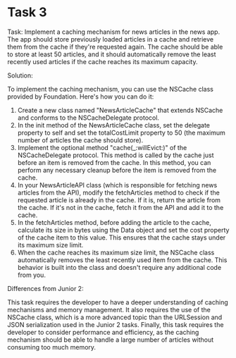 # Task 3

Task: Implement a caching mechanism for news articles in the news app. The app
should store previously loaded articles in a cache and retrieve them from the
cache if they're requested again. The cache should be able to store at least 50
articles, and it should automatically remove the least recently used articles if
the cache reaches its maximum capacity.

Solution:

To implement the caching mechanism, you can use the NSCache class provided by
Foundation. Here's how you can do it:

1. Create a new class named "NewsArticleCache" that extends NSCache and conforms
   to the NSCacheDelegate protocol.
2. In the init method of the NewsArticleCache class, set the delegate property
   to self and set the totalCostLimit property to 50 (the maximum number of
   articles the cache should store).
3. Implement the optional method "cache(\_:willEvict:)" of the NSCacheDelegate
   protocol. This method is called by the cache just before an item is removed
   from the cache. In this method, you can perform any necessary cleanup before
   the item is removed from the cache.
4. In your NewsArticleAPI class (which is responsible for fetching news articles
   from the API), modify the fetchArticles method to check if the requested
   article is already in the cache. If it is, return the article from the cache.
   If it's not in the cache, fetch it from the API and add it to the cache.
5. In the fetchArticles method, before adding the article to the cache,
   calculate its size in bytes using the Data object and set the cost property
   of the cache item to this value. This ensures that the cache stays under its
   maximum size limit.
6. When the cache reaches its maximum size limit, the NSCache class
   automatically removes the least recently used item from the cache. This
   behavior is built into the class and doesn't require any additional code from
   you.

Differences from Junior 2:

This task requires the developer to have a deeper understanding of caching
mechanisms and memory management. It also requires the use of the NSCache class,
which is a more advanced topic than the URLSession and JSON serialization used
in the Junior 2 tasks. Finally, this task requires the developer to consider
performance and efficiency, as the caching mechanism should be able to handle a
large number of articles without consuming too much memory.
